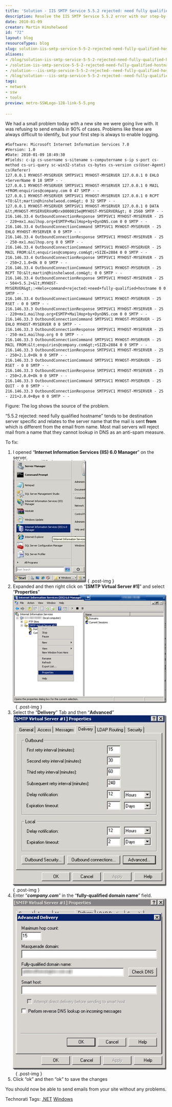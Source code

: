 ```yaml
---
title: 'Solution - IIS SMTP Service 5.5.2 rejected: need fully qualified hostname'
description: Resolve the IIS SMTP Service 5.5.2 error with our step-by-step guide. Ensure successful email delivery by configuring a fully qualified hostname.
date: 2010-01-09
creator: Martin Hinshelwood
id: "72"
layout: blog
resourceTypes: blog
slug: solution-iis-smtp-service-5-5-2-rejected-need-fully-qualified-hostname
aliases:
- /blog/solution-iis-smtp-service-5-5-2-rejected-need-fully-qualified-hostname
- /solution-iis-smtp-service-5-5-2-rejected-need-fully-qualified-hostname
- /solution---iis-smtp-service-5-5-2-rejected--need-fully-qualified-hostname
- /blog/solution---iis-smtp-service-5-5-2-rejected--need-fully-qualified-hostname
tags:
- network
- ssw
- tools
preview: metro-SSWLogo-128-link-5-5.png

---
```

We had a small problem today with a new site we were going live with. It was refusing to send emails in 90% of cases. Problems like these are always difficult to identify, but your first step is always to enable logging.

```
#Software: Microsoft Internet Information Services 7.0
#Version: 1.0
#Date: 2010-01-09 18:49:30
#Fields: c-ip cs-username s-sitename s-computername s-ip s-port cs-method cs-uri-query sc-win32-status cs-bytes cs-version cs(User-Agent) cs(Referer)
127.0.0.1 MYHOST-MYSERVER SMTPSVC1 MYHOST-MYSERVER 127.0.0.1 0 EHLO +ServerName 0 18 SMTP - -
127.0.0.1 MYHOST-MYSERVER SMTPSVC1 MYHOST-MYSERVER 127.0.0.1 0 MAIL +FROM:enquiries@company.com 0 47 SMTP - -
127.0.0.1 MYHOST-MYSERVER SMTPSVC1 MYHOST-MYSERVER 127.0.0.1 0 RCPT +TO:&lt;martin@hinshelwood.com&gt; 0 32 SMTP - -
127.0.0.1 MYHOST-MYSERVER SMTPSVC1 MYHOST-MYSERVER 127.0.0.1 0 DATA &lt;MYHOST-MYSERVERVoMDrx0000015e@MYHOST-MYSERVER&gt; 0 2560 SMTP - -
216.146.33.4 OutboundConnectionResponse SMTPSVC1 MYHOST-MYSERVER - 25 - 220+mx1.mailhop.org+ESMTP+MailHop+by+DynDNS.com 0 0 SMTP - -
216.146.33.4 OutboundConnectionCommand SMTPSVC1 MYHOST-MYSERVER - 25 EHLO MYHOST-MYSERVER 0 0 SMTP - -
216.146.33.4 OutboundConnectionResponse SMTPSVC1 MYHOST-MYSERVER - 25 - 250-mx1.mailhop.org 0 0 SMTP - -
216.146.33.4 OutboundConnectionCommand SMTPSVC1 MYHOST-MYSERVER - 25 MAIL FROM:&lt;enquiries@company.com&gt;+SIZE=2884 0 0 SMTP - -
216.146.33.4 OutboundConnectionResponse SMTPSVC1 MYHOST-MYSERVER - 25 - 250+2.1.0+Ok 0 0 SMTP - -
216.146.33.4 OutboundConnectionCommand SMTPSVC1 MYHOST-MYSERVER - 25 RCPT TO:&lt;martin@hinshelwood.com&gt; 0 0 SMTP - -
216.146.33.4 OutboundConnectionResponse SMTPSVC1 MYHOST-MYSERVER - 25 - 504+5.5.2+&lt;MYHOST-MYSERVER&gt;:+Helo+command+rejected:+need+fully-qualified+hostname 0 0 SMTP - -
216.146.33.4 OutboundConnectionCommand SMTPSVC1 MYHOST-MYSERVER - 25 RSET - 0 0 SMTP - -
216.146.33.3 OutboundConnectionResponse SMTPSVC1 MYHOST-MYSERVER - 25 - 220+mx1.mailhop.org+ESMTP+MailHop+by+DynDNS.com 0 0 SMTP - -
216.146.33.3 OutboundConnectionCommand SMTPSVC1 MYHOST-MYSERVER - 25 EHLO MYHOST-MYSERVER 0 0 SMTP - -
216.146.33.3 OutboundConnectionResponse SMTPSVC1 MYHOST-MYSERVER - 25 - 250-mx1.mailhop.org 0 0 SMTP - -
216.146.33.3 OutboundConnectionCommand SMTPSVC1 MYHOST-MYSERVER - 25 MAIL FROM:&lt;enquiries@company.com&gt;+SIZE=2884 0 0 SMTP - -
216.146.33.3 OutboundConnectionResponse SMTPSVC1 MYHOST-MYSERVER - 25 - 250+2.1.0+Ok 0 0 SMTP - -
216.146.33.3 OutboundConnectionCommand SMTPSVC1 MYHOST-MYSERVER - 25 RSET - 0 0 SMTP - -
216.146.33.3 OutboundConnectionResponse SMTPSVC1 MYHOST-MYSERVER - 25 - 250+2.0.0+Ok 0 0 SMTP - -
216.146.33.3 OutboundConnectionCommand SMTPSVC1 MYHOST-MYSERVER - 25 QUIT - 0 0 SMTP - -
216.146.33.3 OutboundConnectionResponse SMTPSVC1 MYHOST-MYSERVER - 25 - 221+2.0.0+Bye 0 0 SMTP - -
```

Figure: The log shows the source of the problem.

“5.5.2 rejected: need fully qualified hostname” tends to be destination server specific and relates to the server name that the mail is sent **from** which is different from the email from name. Most mail servers will reject mail from a name that they cannot lookup in DNS as an anti-spam measure.

To fix:

1. I opened “**Internet Information Services (IIS) 6.0 Manager**” on the server.  
    ![clip_image001](images/a0127b4e14f2_116A4-clip_image001_3-1-1.jpg)
   { .post-img }
2. Expanded and then right click on “**\[SMTP Virtual Server #1\]**” and select “**Properties**”  
    ![image](images/a0127b4e14f2_116A4-image_6-4-4.png) 
   { .post-img }
3. Select the “**Delivery**” Tab and then “**Advanced**”  
    ![clip_image003](images/a0127b4e14f2_116A4-clip_image003_3-2-2.jpg)
   { .post-img }
4. Enter “**_company.com_**” in the “**fully-qualified domain name**” field.  
    ![image](images/a0127b4e14f2_116A4-image_5-3-3.png) 
   { .post-img }
5. Click “ok” and then “ok” to save the changes

You should now be able to send emails from your site without any problems.

Technorati Tags: [.NET](http://technorati.com/tags/.NET) [Windows](http://technorati.com/tags/Windows)
